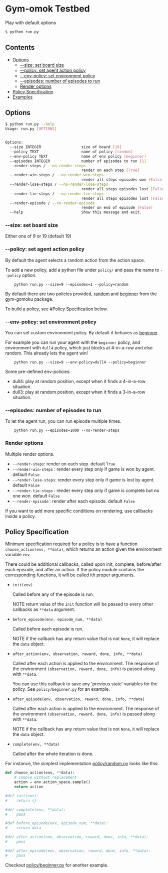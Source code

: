 
# Gym-omok Testbed

Play with default options


```bash
$ python run.py
```

## Contents

* [Options](#user-content-options)
  * [--size: set board size](#user-content---size-set-board-size)
  * [--policy: set agent action policy](#user-content---policy-set-agent-action-policy)
  * [--env-policy: set environment policy](#user-content---env-policy-set-environment-policy)
  * [--episodes: number of episodes to run](#user-content---episodes-number-of-episodes-to-run)
  * [Render options](#user-content-render-options)
* [Policy Specification](#user-content-policy-specification)
* [Examples](#user-content-examples)



## Options

```bash
$ python run.py --help
Usage: run.py [OPTIONS]


Options:
  --size INTEGER                  size of board [19]
  --policy TEXT                   name of policy [random]
  --env-policy TEXT               name of env policy [beginner]
  --episodes INTEGER              number of episodes to run [1]
  --render-steps / --no-render-steps
                                  render on each step [True]
  --render-win-steps / --no-render-win-steps
                                  render all steps episodes won [False]
  --render-lose-steps / --no-render-lose-steps
                                  render all steps episodes lost [False]
  --render-tie-steps / --no-render-tie-steps
                                  render all steps episodes lost [False]
  --render-episode / --no-render-episode
                                  render on end of episode [False]
  --help                          Show this message and exit.
```

### --size: set board size

Either one of 9 or 19 (default 19)


### --policy: set agent action policy

By default the agent selects a random action from the action space.

To add a new policy, add a python file under `policy/` and pass the name to `--policy` option.

        python run.py --size=9 --episodes=1 --policy=random

By default there are two policies provided, [random](https://github.com/jangxyz/alphamok/blob/master/policy/random.py) and [beginner](https://github.com/jangxyz/alphamok/blob/master/policy/beginner.py) from the gym-gomoku package.

To build a policy, see [#Policy Specification](#user-content-policy-specification) below.


### --env-policy: set environment policy

You can set custom environment policy. By default it behaves as [beginner](https://github.com/jangxyz/alphamok/blob/master/source/gym-gomoku/gym_gomoku/envs/util.py).

For example you can run your agent with the `beginner` policy, and environment with `dull4` policy, which just blocks at 4-in-a-row and else random. This already lets the agent win!

        python run.py --size=9 --env-policy=dull4 --policy=beginner

Some pre-defined env-policies:
- dull4: play at random position, except when it finds a 4-in-a-row situation.
- dull3: play at random position, except when it finds a 3-in-a-row situation.


### --episodes: number of episodes to run

To let the agent run, you can run episode multiple times.

        python run.py --episodes=1000 --no-render-steps


### Render options

Multiple render options.

* `--render-steps`: render on each step. default `True`
* `--render-win-steps` : render every step only if game is won by agent. default `False`
* `--render-lose-steps`: render every step only if game is lost by agent. default `False`
* `--render-tie-steps` : render every step only if game is complete but no one won. default `False`
* `--render-episode` : render after each episode. default `False`

If you want to add more specific conditions on rendering, use callbacks inside a policy.


## Policy Specification

Minimum specification required for a policy is to have a function `choose_action(env, **data)`,
which returns an action given the environment variable `env`.

There could be additional callbacks, called upon init, complete, before/after each episode, and after an action.
If the policy module contains the corresponding functions, it will be called ith proper arguments.

* `init(env)`

    Called before any of the episode is run.

    NOTE return value of the `init` function will be passed to every other callbacks as `**data` argument.

* `before_episode(env, episode_num, **data)`

    Called before each episode is run.

    NOTE if the callback has any return value that is not `None`, it will replace the `data` object.

* `after_action(env, observation, reward, done, info, **data)`

    Called after each action is applied to the environment.
    The response of the environment `(observation, reward, done, info)` is passed along with `**data`.

    You can use this callback to save any 'previous state' variables for the policy. See `policy/beginner.py` for an example.


* `after_episode(env, observation, reward, done, info, **data)`

    Called after each action is applied to the environment.
    The response of the environment `(observation, reward, done, info)` is passed along with `**data`.

    NOTE if the callback has any return value that is not `None`, it will replace the `data` object.

* `complete(env, **data)`

    Called after the whole iteration is done.


For instance, the simplest implementation [policy/random.py](https://github.com/jangxyz/alphamok/blob/master/policy/random.py) looks like this:

```python
def choose_action(env, **data):
    # sample without replacement
    action = env.action_space.sample()
    return action

#def init(env):
#    return {}

#def complete(env, **data):
#    pass

#def before_episode(env, episode_num, **data):
#    return data

#def after_action(env, observation, reward, done, info, **data):
#    pass

#def after_episode(env, observation, reward, done, info, **data):
#    pass
```

Checkout [policy/beginner.py](https://github.com/jangxyz/alphamok/blob/master/policy/beginner.py) for another example.



